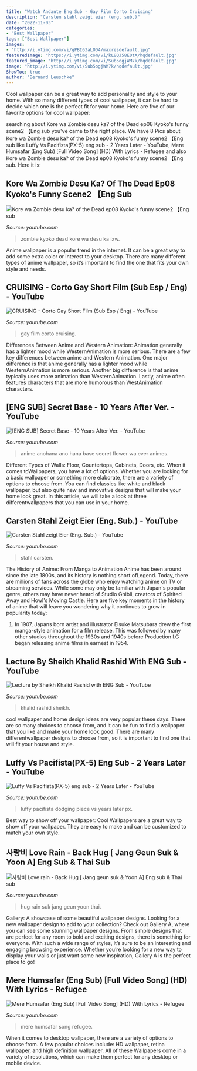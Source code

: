 ```yaml
---
title: "Watch Andante Eng Sub - Gay Film Corto Cruising"
description: "Carsten stahl zeigt eier (eng. sub.)"
date: "2022-11-03"
categories:
- "Best Wallpaper"
tags: ["Best Wallpaper"]
images:
- "http://i.ytimg.com/vi/gPBI63aLOD4/maxresdefault.jpg"
featuredImage: "https://i.ytimg.com/vi/kL8QJ58E0tA/hqdefault.jpg"
featured_image: "http://i.ytimg.com/vi/Sub5ogjWM7k/hqdefault.jpg"
image: "http://i.ytimg.com/vi/Sub5ogjWM7k/hqdefault.jpg"
ShowToc: true
author: "Bernard Leuschke"
---
```



Cool wallpaper can be a great way to add personality and style to your home. With so many different types of cool wallpaper, it can be hard to decide which one is the perfect fit for your home. Here are five of our favorite options for cool wallpaper: 

	

		
searching about Kore wa Zombie desu ka? of the Dead ep08 Kyoko&#039;s funny scene2 【Eng sub you've came to the right place. We have 8 Pics about Kore wa Zombie desu ka? of the Dead ep08 Kyoko&#039;s funny scene2 【Eng sub like Luffy Vs Pacifista(PX-5) eng sub - 2 Years Later - YouTube, Mere Humsafar (Eng Sub) [Full Video Song] (HD) With Lyrics - Refugee and also Kore wa Zombie desu ka? of the Dead ep08 Kyoko&#039;s funny scene2 【Eng sub. Here it is:
		
    
## Kore Wa Zombie Desu Ka? Of The Dead Ep08 Kyoko&#039;s Funny Scene2 【Eng Sub

<img loading=lazy src="http://i.ytimg.com/vi/iXW_ciAbAhc/maxresdefault.jpg" onerror="this.onerror=null;this.src='https://tse3.mm.bing.net/th?id=OIP.S0Ok1cdS-tVKjbt9uvwKGwHaEK&amp;pid=15.1';" alt="Kore wa Zombie desu ka? of the Dead ep08 Kyoko&#039;s funny scene2 【Eng sub">

_Source: youtube.com_

>zombie kyoko dead kore wa desu ka ixw. 

	

Anime wallpaper is a popular trend in the internet. It can be a great way to add some extra color or interest to your desktop. There are many different types of anime wallpaper, so it’s important to find the one that fits your own style and needs.

    
## CRUISING - Corto Gay Short Film (Sub Esp / Eng) - YouTube

<img loading=lazy src="http://i.ytimg.com/vi/gPBI63aLOD4/maxresdefault.jpg" onerror="this.onerror=null;this.src='https://tse4.mm.bing.net/th?id=OIP.XFEbxKqrwkJ3IVk8sWMiAQHaEK&amp;pid=15.1';" alt="CRUISING - Corto Gay Short Film (Sub Esp / Eng) - YouTube">

_Source: youtube.com_

>gay film corto cruising. 

	

Differences Between Anime and Western Animation: Animation generally has a lighter mood while WesternAnimation is more serious.
There are a few key differences between anime and Western Animation. One major difference is that anime generally has a lighter mood while WesternAnimation is more serious. Another big difference is that anime typically uses more animation than WesternAnimation. Lastly, anime often features characters that are more humorous than WestAnimation characters.

    
## [ENG SUB] Secret Base - 10 Years After Ver. - YouTube

<img loading=lazy src="https://i.ytimg.com/vi/ndH6UqA0QSo/maxresdefault.jpg" onerror="this.onerror=null;this.src='https://tse4.mm.bing.net/th?id=OIP.i8RCujgfkOI24kxbGgaTqAHaEK&amp;pid=15.1';" alt="[ENG SUB] Secret Base - 10 Years After Ver. - YouTube">

_Source: youtube.com_

>anime anohana ano hana base secret flower wa ever animes. 

	

Different Types of Walls: Floor, Countertops, Cabinets, Doors, etc.
When it comes toWallpapers, you have a lot of options. Whether you are looking for a basic wallpaper or something more elaborate, there are a variety of options to choose from. You can find classics like white and black wallpaper, but also quite new and innovative designs that will make your home look great. In this article, we will take a look at three differentwallpapers that you can use in your home.

    
## Carsten Stahl Zeigt Eier (Eng. Sub.) - YouTube

<img loading=lazy src="https://i.ytimg.com/vi/kL8QJ58E0tA/hqdefault.jpg" onerror="this.onerror=null;this.src='https://tse3.mm.bing.net/th?id=OIP.PoTiETy7Hu1PN-4TpFAqJwHaFj&amp;pid=15.1';" alt="Carsten Stahl zeigt Eier (Eng. Sub.) - YouTube">

_Source: youtube.com_

>stahl carsten. 

	

The History of Anime: From Manga to Animation
Anime has been around since the late 1800s, and its history is nothing short ofLegend. Today, there are millions of fans across the globe who enjoy watching anime on TV or streaming services. While some may only be familiar with Japan's popular genre, others may have never heard of Studio Ghibli, creators of Spirited Away and Howl's Moving Castle. Here are five key moments in the history of anime that will leave you wondering why it continues to grow in popularity today:
1) In 1907, Japans born artist and illustrator Eisuke Matsubara drew the first manga-style animation for a film release. This was followed by many other studios throughout the 1930s and 1940s before Production I.G began releasing anime films in earnest in 1954.

    
## Lecture By Sheikh Khalid Rashid With ENG Sub - YouTube

<img loading=lazy src="http://i.ytimg.com/vi/Sub5ogjWM7k/hqdefault.jpg" onerror="this.onerror=null;this.src='https://tse1.mm.bing.net/th?id=OIP.v5cnkXgnpYSQ7u2-rs5ryQHaFj&amp;pid=15.1';" alt="Lecture by Sheikh Khalid Rashid with ENG Sub - YouTube">

_Source: youtube.com_

>khalid rashid sheikh. 

	

cool wallpaper and home design ideas are very popular these days. There are so many choices to choose from, and it can be fun to find a wallpaper that you like and make your home look good. There are many differentwallpaper designs to choose from, so it is important to find one that will fit your house and style.

    
## Luffy Vs Pacifista(PX-5) Eng Sub - 2 Years Later - YouTube

<img loading=lazy src="http://i.ytimg.com/vi/qcwFLBan2ro/hqdefault.jpg" onerror="this.onerror=null;this.src='https://tse4.mm.bing.net/th?id=OIP.fYKvTeVfjxVuXcCGyXU09AHaFj&amp;pid=15.1';" alt="Luffy Vs Pacifista(PX-5) eng sub - 2 Years Later - YouTube">

_Source: youtube.com_

>luffy pacifista dodging piece vs years later px. 

	

Best way to show off your wallpaper:
Cool Wallpapers are a great way to show off your wallpaper. They are easy to make and can be customized to match your own style.

    
## 사랑비 Love Rain - Back Hug [ Jang Geun Suk &amp; Yoon A] Eng Sub &amp; Thai Sub

<img loading=lazy src="https://i.ytimg.com/vi/GisM6HcB_F4/maxresdefault.jpg" onerror="this.onerror=null;this.src='https://tse2.mm.bing.net/th?id=OIP.Shfep7m-b7HYUY21jZO77wHaEK&amp;pid=15.1';" alt="사랑비 Love rain - Back Hug [ Jang geun suk &amp; Yoon A] Eng sub &amp; Thai sub">

_Source: youtube.com_

>hug rain suk jang geun yoon thai. 

	

Gallery: A showcase of some beautiful wallpaper designs.
Looking for a new wallpaper design to add to your collection? Check out Gallery A, where you can see some stunning wallpaper designs. From simple designs that are perfect for any room to bold and exciting designs, there is something for everyone. With such a wide range of styles, it’s sure to be an interesting and engaging browsing experience. Whether you’re looking for a new way to display your walls or just want some new inspiration, Gallery A is the perfect place to go!





	
	
    
## Mere Humsafar (Eng Sub) [Full Video Song] (HD) With Lyrics - Refugee

<img loading=lazy src="https://i.ytimg.com/vi/av_v9aPXoI4/maxresdefault.jpg" onerror="this.onerror=null;this.src='https://tse1.mm.bing.net/th?id=OIP.DxzSDkyeu63B15yfolxmxwHaEK&amp;pid=15.1';" alt="Mere Humsafar (Eng Sub) [Full Video Song] (HD) With Lyrics - Refugee">

_Source: youtube.com_

>mere humsafar song refugee. 

	

When it comes to desktop wallpaper, there are a variety of options to choose from. A few popular choices include: HD wallpaper, retina wallpaper, and high definition wallpaper. All of these Wallpapers come in a variety of resolutions, which can make them perfect for any desktop or mobile device. 

